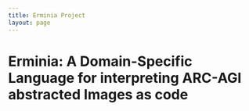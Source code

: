 ```yaml
---
title: Erminia Project
layout: page
---
```


# Erminia: A Domain-Specific Language for interpreting ARC-AGI abstracted Images as code


